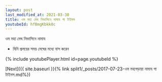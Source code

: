 ```yaml
---
layout: post
last_modified_at: 2021-03-30
title: ওম মহা মেঘ নিভাসিনে নামায গা টাইমস
youtubeId: hfBmgKbkk0c
---
```

 
 
 ওম মহা মেঘ নিভাসিনে নামায  
 
 -  যিনি প্রলয়ের সময় মেঘের মধ্যে বাস করেন 
 
  
 
  
 
 
 
 
 
 


{% include youtubePlayer.html id=page.youtubeId %}
 
[Next]({{ site.baseurl }}{% link  split1/_posts/2017-07-23-ওম মহাগড়ায়া নামায গা টাইমস.md%})
 
